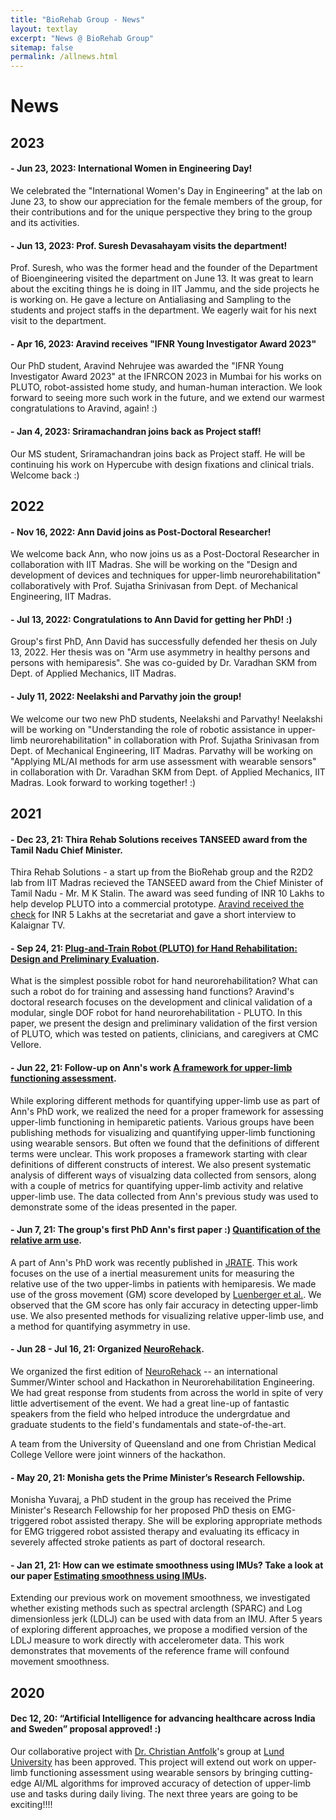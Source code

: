 ```yaml
---
title: "BioRehab Group - News"
layout: textlay
excerpt: "News @ BioRehab Group"
sitemap: false
permalink: /allnews.html
---
```


# News

## 2023

#### - **Jun 23, 2023: International Women in Engineering Day!**

We celebrated the "International Women's Day in Engineering" at the lab on June 23, to show our appreciation for the female members of the group, for their contributions and for the unique perspective they bring to the group and its activities.

#### - **Jun 13, 2023: Prof. Suresh Devasahayam visits the department!**

Prof. Suresh, who was the former head and the founder of the Department of Bioengineering visited the department on June 13. It was great to learn about the exciting things he is doing in IIT Jammu, and the side projects he is working on. He gave a lecture on Antialiasing and Sampling to the students and project staffs in the department. We eagerly wait for his next visit to the department. 

#### - **Apr 16, 2023: Aravind receives "IFNR Young Investigator Award 2023"**
Our PhD student, Aravind Nehrujee was awarded the "IFNR Young Investigator Award 2023" at the IFNRCON 2023 in Mumbai for his works on PLUTO, robot-assisted home study, and human-human interaction. We look forward to seeing more such work in the future, and we extend our warmest congratulations to Aravind, again! :)

#### - **Jan 4, 2023: Sriramachandran joins back as Project staff!**
Our MS student, Sriramachandran joins back as Project staff. He will be continuing his work on Hypercube with design fixations and clinical trials. Welcome back :)

## 2022

#### - **Nov 16, 2022: Ann David joins as Post-Doctoral Researcher!**
We welcome back Ann, who now joins us as a Post-Doctoral Researcher in collaboration with IIT Madras. She will be working on the "Design and development of devices and techniques for upper-limb neurorehabilitation" collaboratively with Prof. Sujatha Srinivasan from Dept. of Mechanical Engineering, IIT Madras.


#### - **Jul 13, 2022: Congratulations to Ann David for getting her PhD! :)**
Group's first PhD, Ann David has successfully defended her thesis on July 13, 2022. Her thesis was on "Arm use asymmetry in healthy persons and persons with hemiparesis". She was co-guided by Dr. Varadhan SKM from Dept. of Applied Mechanics, IIT Madras.


#### - **July 11, 2022: Neelakshi and Parvathy join the group!**
We welcome our two new PhD students, Neelakshi and Parvathy! Neelakshi will be working on "Understanding the role of robotic assistance in upper-limb neurorehabilitation" in collaboration with Prof. Sujatha Srinivasan from Dept. of Mechanical Engineering, IIT Madras. Parvathy will be working on "Applying ML/AI methods for arm use assessment with wearable sensors" in collaboration with Dr. Varadhan SKM from Dept. of Applied Mechanics, IIT Madras. Look forward to working together! :)

## 2021

#### - **Dec 23, 21: Thira Rehab Solutions receives TANSEED award from the Tamil Nadu Chief Minister.**
Thira Rehab Solutions - a start up from the BioRehab group and the R2D2 lab from IIT Madras recieved the TANSEED award from the Chief Minister of Tamil Nadu - Mr. M K Stalin. The award was seed funding of INR 10 Lakhs to help develop PLUTO into a commercial prototype. <a href="https://youtu.be/IfElkf0WjlA?t=42">Aravind received the check</a> for INR 5 Lakhs at the secretariat and gave a short interview to Kalaignar TV.

#### - **Sep 24, 21: <a href="https://ieeexplore.ieee.org/document/9548086?source=authoralert">Plug-and-Train Robot (PLUTO) for Hand Rehabilitation: Design and Preliminary Evaluation</a>.**
What is the simplest possible robot for hand neurorehabilitation? What can such a robot do for training and assessing hand functions? Aravind's doctoral research focuses on the development and clinical validation of a modular, single DOF robot for hand neurorehabilitation - PLUTO. In this paper, we present the design and preliminary validation of the first version of PLUTO, which was tested on patients, clinicians, and caregivers at CMC Vellore. 

#### - **Jun 22, 21: Follow-up on Ann's work <a href="https://www.frontiersin.org/articles/10.3389/fnhum.2021.667509/full">A framework for upper-limb functioning assessment</a>.**
While exploring different methods for quantifying upper-limb use as part of Ann's PhD work, we realized the need for a proper framework for assessing upper-limb functioning in hemiparetic patients. Various groups have been publishing methods for visualizing and quantifying upper-limb functioning using wearable sensors. But often we found that the definitions of different terms were unclear. This work proposes a framework starting with clear definitions of different constructs of interest. We also present systematic analysis of different ways of visualzing data collected from sensors, along with a couple of metrics for quantifying upper-limb activity and relative upper-limb use. The data collected from Ann's previous study was used to demonstrate some of the ideas presented in the paper.  

#### - **Jun 7, 21: The group's first PhD Ann's first paper :) <a href="https://journals.sagepub.com/doi/full/10.1177/20556683211019694">Quantification of the relative arm use</a>.**
A part of Ann's PhD work was recently published in <a href="https://uk.sagepub.com/en-gb/eur/journal/journal-rehabilitation-and-assistive-technologies-engineering">JRATE</a>. This work focuses on the use of a inertial measurement units for measuring the relative use of the two upper-limbs in patients with hemiparesis. We made use of the gross movement (GM) score developed by <a href="https://link.springer.com/article/10.1007/s11517-016-1496-7">Luenberger et al.<a/>. We observed that the GM score has only fair accuracy in detecting upper-limb use. We also presented methods for visualizing relative upper-limb use, and a method for quantifying asymmetry in use. 

#### - **Jun 28 - Jul 16, 21: Organized <a href="http://neurorehack.com">NeuroRehack</a>.**

We organized the first edition of <a href="http://neurorehack.com">NeuroRehack</a> -- an international Summer/Winter school and Hackathon in Neurorehabilitation Engineering. We had great response from students from across the world in spite of very little advertisement of the event. We had a great line-up of fantastic speakers from the field who helped introduce the undergrdatue and graduate students to the field's fundamentals and state-of-the-art. 

A team from the University of Queensland and one from Christian Medical College Vellore were joint winners of the hackathon.

#### - **May 20, 21: Monisha gets the  Prime Minister’s Research Fellowship.**
Monisha Yuvaraj, a PhD student in the group has received the Prime Minister's Research Fellowship for her proposed PhD thesis on EMG-triggered robot assisted therapy. She will be exploring appropriate methods for EMG triggered robot assisted therapy and evaluating its efficacy in severely affected stroke patients as part of doctoral research.

#### - **Jan 21, 21: How can we estimate smoothness using IMUs? Take a look at our paper <a href="https://www.frontiersin.org/articles/10.3389/fbioe.2020.558771/full">Estimating smoothness using IMUs</a>.**

Extending our previous work on movement smoothness, we investigated whether existing methods such as spectral arclength (SPARC) and Log dimensionless jerk (LDLJ) can be used with data from an IMU. After 5 years of exploring different approaches, we propose a modified version of the LDLJ measure to work directly with accelerometer data. This work demonstrates that movements of the reference frame will confound movement smoothness.

## 2020
#### **Dec 12, 20: “Artificial Intelligence for advancing healthcare across India and Sweden” proposal approved! :)**

Our collaborative project with <a href="https://portal.research.lu.se/portal/en/persons/christian-antfolk(b8da39ee-4f0d-46c8-80da-0879b1f27e62).html">Dr. Christian Antfolk</a>'s group at <a href="https://www.lunduniversity.lu.se/">Lund University</a> has been approved. This project will extend out work on upper-limb functioning assessment using wearable sensors by bringing cutting-edge AI/ML algorithms for improved accuracy of detection of upper-limb use and tasks during daily living. The next three years are going to be exciting!!!!